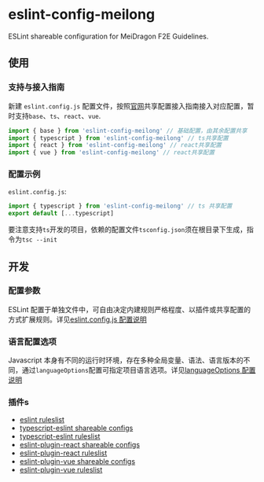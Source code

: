 # eslint-config-meilong
ESLint shareable configuration for MeiDragon F2E Guidelines.
## 使用
### 支持与接入指南
新建 `eslint.config.js` 配置文件，按照[官网](https://eslint.org/docs/latest/extend/shareable-configs)共享配置接入指南接入对应配置，暂时支持`base`、`ts`、`react`、`vue`.
```js
import { base } from 'eslint-config-meilong' // 基础配置，由其余配置共享
import { typescript } from 'eslint-config-meilong' // ts共享配置
import { react } from 'eslint-config-meilong' // react共享配置
import { vue } from 'eslint-config-meilong' // react共享配置
```
### 配置示例
`eslint.config.js`:
```js
import { typescript } from 'eslint-config-meilong' // ts 共享配置
export default [...typescript]
```
要注意支持`ts`开发的项目，依赖的配置文件`tsconfig.json`须在根目录下生成，指令为`tsc --init`
## 开发
### 配置参数
ESLint 配置于单独文件中，可自由决定内建规则严格程度、以插件或共享配置的方式扩展规则。详见[eslint.config.js 配置说明](https://eslint.org/docs/latest/use/configure/configuration-files)
### 语言配置选项
Javascript 本身有不同的运行时环境，存在多种全局变量、语法、语言版本的不同，通过`languageOptions`配置可指定项目语言选项。详见[languageOptions 配置说明](https://eslint.org/docs/latest/use/configure/language-options)
### 插件s
- [eslint ruleslist](https://eslint.org/docs/latest/rules/)
- [typescript-eslint shareable configs](https://typescript-eslint.io/users/configs)
- [typescript-eslint ruleslist](https://typescript-eslint.io/rules/)
- [eslint-plugin-react shareable configs](https://github.com/jsx-eslint/eslint-plugin-react?tab=readme-ov-file#shareable-configs-1)
- [eslint-plugin-react ruleslist](https://github.com/jsx-eslint/eslint-plugin-react?tab=readme-ov-file#list-of-supported-rules)
- [eslint-plugin-vue shareable configs](https://eslint.vuejs.org/user-guide/#configuration-eslint-config-js)
- [eslint-plugin-vue ruleslist](https://eslint.vuejs.org/rules/)